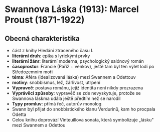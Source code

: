 # Swannova Láska (1913): Marcel Proust (1871-1922)
## Obecná charakteristika
- část z knihy Hledání ztraceného času I.
- **literární druh**: epika s lyrickými prvky
- **literární žánr**: literární moderna, psychologický salónový román 
- **časoprostor**: Francie (Paříž + venkov), ještě tam byl ten výlet lodí po Středozemním moři
- **téma**: Aféra (idealizovaná láska) mezi Swannem a Odettouv  
- **motivy**: snobbismus, lež, žárlivost, utrpení
- **Vypraveč**: postava románu, jejíž identita není nikdy prozrazena
- **Vyprávěcí způsoby**: vypravěč se zde nevyskytuje, protože se Swannova láskma udála ještě předtím než se narodil
- **Typy promluv**: přímá řeč, autorův monolog
- Swann byl přijat do snobbistického klanu Verdurinů, kam ho procpala Odetta 
- Celou knihu doprovází Vinteuillova sonata, která symbolizuje „lásku" mezi Swannem a Odettou 


